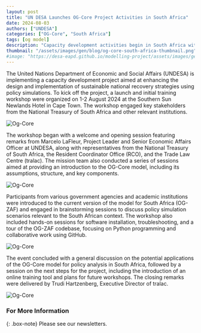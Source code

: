 ```yaml
---
layout: post
title: "UN DESA Launches OG-Core Project Activities in South Africa"
date: 2024-08-03
authors: ["UNDESA"]
categories: ["OG-Core", "South Africa"]
tags: [og model]
description: "Capacity development activities begin in South Africa with the OG-Core model."
thumbnail: "/assets/images/gen/blog/og-core-south-africa-thumbnail.png"
#image: "https://desa-eapd.github.io/modelling-project/assets/images/gen/blog/og-south-africa1.jpeg"
---
```


The United Nations Department of Economic and Social Affairs (UNDESA) is implementing a capacity development project aimed at enhancing the design and implementation of sustainable national recovery strategies using policy simulations. To kick off the project, a launch and initial training workshop were organized on 1-2 August 2024 at the Southern Sun Newlands Hotel in Cape Town. The workshop engaged key stakeholders from the National Treasury of South Africa and other relevant institutions.

![Og-Core](https://desa-eapd.github.io/modelling-project/assets/images/gen/blog/og-south-africa1.jpeg)

The workshop began with a welcome and opening session featuring remarks from Marcelo LaFleur, Project Leader and Senior Economic Affairs Officer at UNDESA, along with representatives from the National Treasury of South Africa, the Resident Coordinator Office (RCO), and the Trade Law Centre (tralac). The mission team also conducted a series of sessions aimed at providing an introduction to the OG-Core model, including its assumptions, structure, and key components.

![Og-Core](https://desa-eapd.github.io/modelling-project/assets/images/gen/blog/og-south-africa2.jpeg)    

Participants from various government agencies and academic institutions were introduced to the current version of the model for South Africa (OG-ZAF) and engaged in brainstorming sessions to discuss policy simulation scenarios relevant to the South African context. The workshop also included hands-on sessions for software installation, troubleshooting, and a tour of the OG-ZAF codebase, focusing on Python programming and collaborative work using GitHub.

![Og-Core](https://desa-eapd.github.io/modelling-project/assets/images/gen/blog/og-south-africa3.jpeg)

The event concluded with a general discussion on the potential applications of the OG-Core model for policy analysis in South Africa, followed by a session on the next steps for the project, including the introduction of an online training tool and plans for future workshops. The closing remarks were delivered by Trudi Hartzenberg, Executive Director of tralac.

![Og-Core](https://desa-eapd.github.io/modelling-project/assets/images/gen/blog/og-south-africa4.jpeg)


### For More Information

{: .box-note}
Please see our newsletters.
